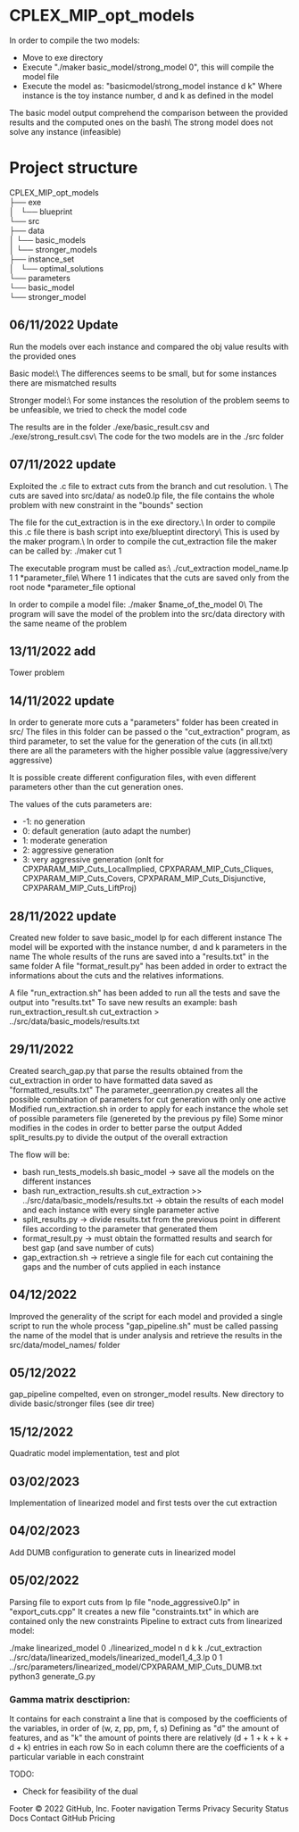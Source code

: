 # CPLEX_MIP_opt_models
In order to compile the two models:

- Move to exe directory
- Execute "./maker basic_model/strong_model 0", this will compile the model file
- Execute the model as: "basicmodel/strong_model instance d k"
  Where instance is the toy instance number, d and k as defined in the model
  
The basic model output comprehend the comparison between the provided results and the computed ones on the bash\\
The strong model does not solve any instance (infeasible)

# Project structure
CPLEX_MIP_opt_models <br />
├── exe <br />
│   └── blueprint <br />
└── src <br />
    ├── data <br />
    │   └── basic_models <br />
    │   └── stronger_models <br />
    ├── instance_set <br />
    │   └── optimal_solutions <br />
    └── parameters <br />
         └── basic_model <br />
         └── stronger_model <br />


## 06/11/2022 Update
Run the models over each instance and compared the obj value results with the provided ones

Basic model:\\
The differences seems to be small, but for some instances there are mismatched results

Stronger model:\\
For some instances the resolution of the problem seems to be unfeasible, we tried to check the model code

The results are in the folder ./exe/basic_result.csv and ./exe/strong_result.csv\\
The code for the two models are in the ./src folder

## 07/11/2022 update
Exploited the .c file to extract cuts from the branch and cut resolution. \\
The cuts are saved into src/data/ as node0.lp file, the file contains the whole problem with new constraint in the "bounds" section 

The file for the cut_extraction is in the exe directory.\\
In order to compile this .c file there is bash script into exe/blueptint directory\\
This is used by the maker program.\\
In order to compile the cut_extraction file the maker can be called by: ./maker cut 1

The executable program must be called as:\\
./cut_extraction model_name.lp 1 1 *parameter_file\\
Where 1 1 indicates that the cuts are saved only from the root node
*parameter_file optional

In order to compile a model file: ./maker $name_of_the_model 0\\
The program will save the model of the problem into the src/data directory with the same neame of the problem

## 13/11/2022 add
Tower problem

## 14/11/2022 update
In order to generate more cuts a "parameters" folder has been created in src/
The files in this folder can be passed o the "cut_extraction" program, as third parameter, to
set the value for the generation of the cuts (in all.txt) there are all the parameters with the higher possible value (aggressive/very aggressive)

It is possible create different configuration files, with even different parameters other than the cut generation ones.

The values of the cuts parameters are:
- -1: no generation
- 0: default generation (auto adapt the number)
- 1: moderate generation
- 2: aggressive generation
- 3: very aggressive generation (onlt for CPXPARAM_MIP_Cuts_LocalImplied, CPXPARAM_MIP_Cuts_Cliques, CPXPARAM_MIP_Cuts_Covers, CPXPARAM_MIP_Cuts_Disjunctive, CPXPARAM_MIP_Cuts_LiftProj)

## 28/11/2022 update
Created new folder to save basic_model lp for each different instance
The model will be exported with the instance number, d and k parameters in the name
The whole results of the runs are saved into a "results.txt" in the same folder
A file "format_result.py" has been added in order to extract the informations about the 
cuts and the relatives informations.

A file "run_extraction.sh" has been added to run all the tests and save the output into "results.txt"
To save new results an example:
bash run_extraction_result.sh cut_extraction > ../src/data/basic_models/results.txt

## 29/11/2022
Created search_gap.py that parse the results obtained from the cut_extraction in order to have formatted data saved as
"formatted_results.txt"
The parameter_geenration.py creates all the possible combination of parameters for cut generation with only one active
Modified run_extraction.sh in order to apply for each instance the whole set of possible parameters file (genereted by the previous py file)
Some minor modifies in the codes in order to better parse the output
Added split_results.py to divide the output of the overall extraction

The flow will be:
- bash run_tests_models.sh basic_model -> save all the models on the different instances
- bash run_extraction_results.sh cut_extraction >> ../src/data/basic_models/results.txt -> obtain the results of each model and each instance with every single parameter active  
- split_results.py -> divide results.txt from the previous point in different files according to the parameter that generated them
- format_result.py -> must obtain the formatted results and search for best gap (and save number of cuts)
- gap_extraction.sh -> retrieve a single file for each cut containing the gaps and the number of cuts applied in each instance

## 04/12/2022 
Improved the generality of the script for each model and provided a single script to run the whole process "gap_pipeline.sh"
must be called passing the name of the model that is under analysis and retrieve the results in the src/data/model_names/ folder

## 05/12/2022
gap_pipeline compelted, even on stronger_model results.
New directory to divide basic/stronger files (see dir tree)

## 15/12/2022
Quadratic model implementation, test and plot

## 03/02/2023
Implementation of linearized model and first tests over the cut extraction

## 04/02/2023
Add DUMB configuration to generate cuts in linearized model

## 05/02/2022
Parsing file to export cuts from lp file "node_aggressive0.lp" in "export_cuts.cpp"
It creates a new file "constraints.txt" in which are contained only the new constraints
Pipeline to extract cuts from linearized model:

./make linearized_model 0
./linearized_model n d k k
./cut_extraction ../src/data/linearized_models/linearized_model1_4_3.lp 0 1 ../src/parameters/linearized_model/CPXPARAM_MIP_Cuts_DUMB.txt
python3 generate_G.py

### Gamma matrix desctiprion:
It contains for each constraint a line that is composed by the coefficients of the variables, in order of (w, z, pp, pm, f, s)
Defining as "d" the amount of features, and as "k" the amount of points there are relatively (d + 1 + k + k + d + k) entries in each row
So in each column there are the coefficients of a particular variable in each constraint

TODO: 
- Check for feasibility of the dual


Footer
© 2022 GitHub, Inc.
Footer navigation
Terms
Privacy
Security
Status
Docs
Contact GitHub
Pricing


